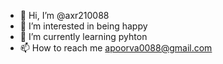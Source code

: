 - 👋 Hi, I’m @axr210088
- 👀 I’m interested in being happy
- 🌱 I’m currently learning pyhton
- 📫 How to reach me apoorva0088@gmail.com

<!---
axr210088/axr210088 is a ✨ special ✨ repository because its `README.md` (this file) appears on your GitHub profile.
You can click the Preview link to take a look at your changes.
--->
